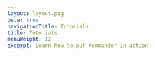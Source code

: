 ```yaml
---
layout: layout.pug
beta: true
navigationTitle: Tutorials
title: Tutorials
menuWeight: 12
excerpt: Learn how to put Kommander in action
---
```

